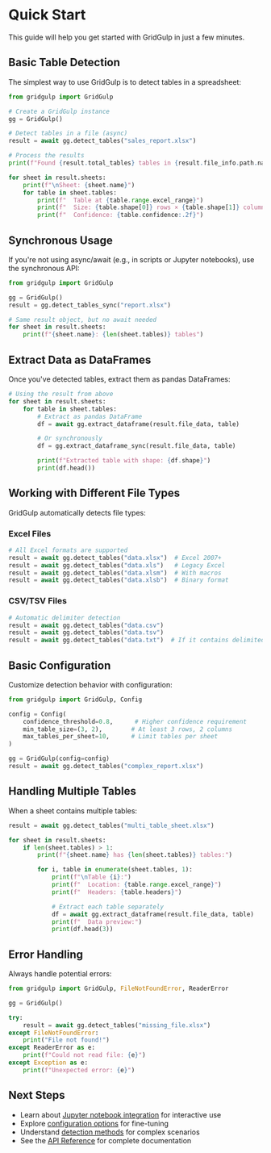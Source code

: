 # Quick Start

This guide will help you get started with GridGulp in just a few minutes.

## Basic Table Detection

The simplest way to use GridGulp is to detect tables in a spreadsheet:

```python
from gridgulp import GridGulp

# Create a GridGulp instance
gg = GridGulp()

# Detect tables in a file (async)
result = await gg.detect_tables("sales_report.xlsx")

# Process the results
print(f"Found {result.total_tables} tables in {result.file_info.path.name}")

for sheet in result.sheets:
    print(f"\nSheet: {sheet.name}")
    for table in sheet.tables:
        print(f"  Table at {table.range.excel_range}")
        print(f"  Size: {table.shape[0]} rows × {table.shape[1]} columns")
        print(f"  Confidence: {table.confidence:.2f}")
```

## Synchronous Usage

If you're not using async/await (e.g., in scripts or Jupyter notebooks), use the synchronous API:

```python
from gridgulp import GridGulp

gg = GridGulp()
result = gg.detect_tables_sync("report.xlsx")

# Same result object, but no await needed
for sheet in result.sheets:
    print(f"{sheet.name}: {len(sheet.tables)} tables")
```

## Extract Data as DataFrames

Once you've detected tables, extract them as pandas DataFrames:

```python
# Using the result from above
for sheet in result.sheets:
    for table in sheet.tables:
        # Extract as pandas DataFrame
        df = await gg.extract_dataframe(result.file_data, table)

        # Or synchronously
        df = gg.extract_dataframe_sync(result.file_data, table)

        print(f"Extracted table with shape: {df.shape}")
        print(df.head())
```

## Working with Different File Types

GridGulp automatically detects file types:

### Excel Files
```python
# All Excel formats are supported
result = await gg.detect_tables("data.xlsx")  # Excel 2007+
result = await gg.detect_tables("data.xls")   # Legacy Excel
result = await gg.detect_tables("data.xlsm")  # With macros
result = await gg.detect_tables("data.xlsb")  # Binary format
```

### CSV/TSV Files
```python
# Automatic delimiter detection
result = await gg.detect_tables("data.csv")
result = await gg.detect_tables("data.tsv")
result = await gg.detect_tables("data.txt")  # If it contains delimited data
```

## Basic Configuration

Customize detection behavior with configuration:

```python
from gridgulp import GridGulp, Config

config = Config(
    confidence_threshold=0.8,      # Higher confidence requirement
    min_table_size=(3, 2),        # At least 3 rows, 2 columns
    max_tables_per_sheet=10,      # Limit tables per sheet
)

gg = GridGulp(config=config)
result = await gg.detect_tables("complex_report.xlsx")
```

## Handling Multiple Tables

When a sheet contains multiple tables:

```python
result = await gg.detect_tables("multi_table_sheet.xlsx")

for sheet in result.sheets:
    if len(sheet.tables) > 1:
        print(f"{sheet.name} has {len(sheet.tables)} tables:")

        for i, table in enumerate(sheet.tables, 1):
            print(f"\nTable {i}:")
            print(f"  Location: {table.range.excel_range}")
            print(f"  Headers: {table.headers}")

            # Extract each table separately
            df = await gg.extract_dataframe(result.file_data, table)
            print(f"  Data preview:")
            print(df.head(3))
```

## Error Handling

Always handle potential errors:

```python
from gridgulp import GridGulp, FileNotFoundError, ReaderError

gg = GridGulp()

try:
    result = await gg.detect_tables("missing_file.xlsx")
except FileNotFoundError:
    print("File not found!")
except ReaderError as e:
    print(f"Could not read file: {e}")
except Exception as e:
    print(f"Unexpected error: {e}")
```

## Next Steps

- Learn about [Jupyter notebook integration](jupyter.md) for interactive use
- Explore [configuration options](../user-guide/configuration.md) for fine-tuning
- Understand [detection methods](../user-guide/detection-methods.md) for complex scenarios
- See the [API Reference](../reference/index.md) for complete documentation
